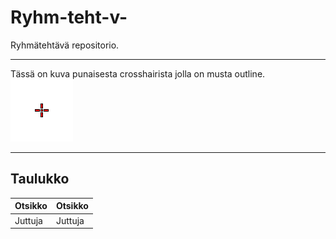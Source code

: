 # Ryhm-teht-v-
Ryhmätehtävä repositorio.

---

Tässä on kuva punaisesta crosshairista jolla on musta outline.
![crosshair](https://github.com/HenriKaukoranta/Ryhm-teht-v-/blob/aleksi-8125/crosshair.png?raw=true)

---

## Taulukko
| Otsikko | Otsikko |
|---------|---------|
| Juttuja | Juttuja |
